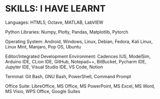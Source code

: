 # SKILLS: I HAVE LEARNT
Languages: HTML5, Octave, MATLAB, LabVIEW

Python Libraries: Numpy, Plotly, Pandas, Matplotlib, Pytorch

Operating System: Android, Windows, Linux, Debian, Fedora, Kali Linux, Linux Mint, Manjaro, Pop OS, Ubuntu

Editor/Integrated Development Environment: Cadences IUS, ModelSim, Arduino IDE, CLion IDE, GitHub, Notepad++, BitBucket, Pycharm IDE, Jupyter IDE, Visual Studio IDE, VS Code, Notion

Terminal: Git Bash, GNU Bash, PowerShell, Command Prompt

Office Suite: LibreOffice, MS Office, MS PowerPoint, MS Excel, MS Word, MS Visio, WPS Office, Google Suites
